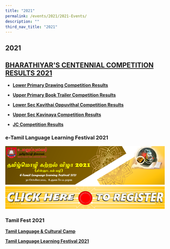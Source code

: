 ```yaml
---
title: "2021"
permalink: /events/2021/2021-Events/
description: ""
third_nav_title: "2021"
---
```

## 2021

## [BHARATHIYAR'S CENTENNIAL COMPETITION RESULTS 2021](https://uptlc.moe.edu.sg/bharathiyars-centennial-competition-results-2021/)

* **[Lower Primary Drawing Competition Results](https://uptlc.moe.edu.sg/bc-2021-lower-primary-drawing-competition-results/)**

* **[Upper Primary Book Trailer Competition Results](https://uptlc.moe.edu.sg/wp-content/uploads/2021/11/BC-2021_Upper-Pri-Book-Trailer-Compeition-Results.pdf)**

* **[Lower Sec Kavithai Oppuvithal Competition Results](https://uptlc.moe.edu.sg/bc-2021-lower-sec-kavithai-oppuvithal-competition-results/)**

* **[Upper Sec Kavinaya Competition Results](https://uptlc.moe.edu.sg/bc-2021-upper-sec-kavinaya-competition-results/)**

* **[JC Competition Results](https://uptlc.moe.edu.sg/bc-2021-jc-competition-results/)**

### e-Tamil Language Learning Festival 2021 

![](/images/BANNER.png)

### Tamil Fest 2021

**[Tamil Language & Cultural Camp](https://staging.d2uldb6hpe0xwq.amplifyapp.com/events/2021/Tamil-Language-Cultural-Camp/)**

**[Tamil Language Learning Festival 2021](https://uptlc.moe.edu.sg/events/events-2021/tamil-language-learning-festival-2021/)**